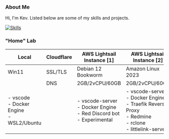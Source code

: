 ### About Me

Hi, I'm Kev. Listed below are some of my skills and projects.

[![Skills](https://skillicons.dev/icons?i=ansible,apple,aws,azure,bash,cloudflare,debian,discord,bots,docker,git,github,gitlab,grafana,kali,linux,md,mysql,nginx,postgres,powershell,py,rails,raspberrypi,redhat,ruby,terraform,ubuntu,vscode,windows)](https://skillicons.dev)

### "Home" Lab

| Local          | Cloudflare | AWS Lightsail Instance [1]                                        | AWS Lightsail Instance [2]                                |
|----------------|------------|-------------------------------------------------------------------|-----------------------------------------------------------|
| Win11          | SSL/TLS    | Debian 12 Bookworm                                                | Amazon Linux 2023                                         |
|                | DNS        | 2GB/2vCPU/60GB                                     | 2GB/2vCPU/60GB                             |
| - vscode<br>- Docker Engine<br>- WSL2/Ubuntu               |            | - vscode-server<br>- Docker Engine<br>- Red Discord bot<br>- Experimental | - vscode-server<br>- Docker Engine<br>- Traefik Reverse Proxy<br>- Redmine<br>- rclone<br>- littlelink-server |
